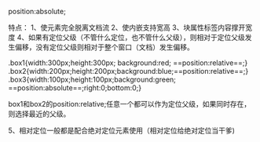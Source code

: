 position:absolute;

特点：
1、使元素完全脱离文档流
2、使内嵌支持宽高
3、块属性标签内容撑开宽度
4、如果有定位父级（不管什么定位，也不管什么父级），则相对于定位父级发生偏移，没有定位父级则相对于整个窗口（文档）发生偏移。

.box1{width:300px;height:300px; background:red; ==position:relative==;}
.box2{width:200px;height:200px;background:blue;==position:relative==;}
.box3{width:100px;height:100px;background:green; ==position:absolute==;right:0;bottom:0;}

box1和box2的position:relative;任意一个都可以作为定位父级，如果同时存在，则选择最近的父级。

<div class="box1"><!-- 定位父级(干爹) -->
  <div class="box2"><!-- 结构父级(亲爹) -->
  	<div class="box3"></div><!-- 绝对定位元素(儿子) -->
  </div>
</div>



5、相对定位一般都是配合绝对定位元素使用（相对定位给绝对定位当干爹)